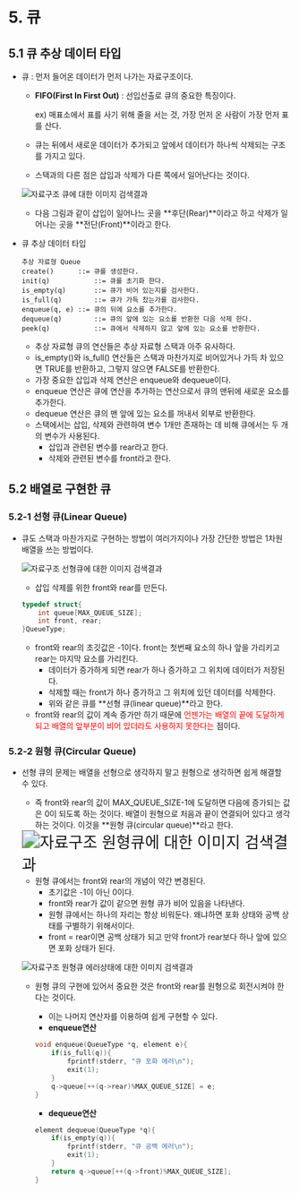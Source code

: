 # 5. 큐

## 5.1 큐 추상 데이터 타입

- 큐 : 먼저 들어온 데이터가 먼저 나가는 자료구조이다.

  - **FIFO(First In First Out)** : 선입선출로 큐의 중요한 특징이다.

    ex) 매표소에서 표를 사기 위해 줄을 서는 것, 가장 먼저 온 사람이 가장 먼저 표를 산다.

  - 큐는 뒤에서 새로운 데이터가 추가되고 앞에서 데이터가 하나씩 삭제되는 구조를 가지고 있다.

  - 스택과의 다른 점은 삽입과 삭제가 다른 쪽에서 일어난다는 것이다.

  ![자료구조 큐에 대한 이미지 검색결과](https://img1.daumcdn.net/thumb/R720x0.q80/?scode=mtistory2&fname=http%3A%2F%2Fcfile24.uf.tistory.com%2Fimage%2F9929C0495C932BB1153D55)

  - 다음 그림과 같이 삽입이 일어나느 곳을 **후단(Rear)**이라고 하고 삭제가 일어나는 곳을 **전단(Front)**이라고 한다.

- 큐 추상 데이터 타입

  ```
  추상 자료형 Queue
  create()		::= 큐를 생성한다.
  init(q)			::= 큐를 초기화 한다. 
  is_empty(q)		::= 큐가 비어 있는지를 검사한다.
  is_full(q)		::= 큐가 가득 찼는가를 검사한다.
  enqueue(q, e)	::= 큐의 뒤에 요소를 추가한다.
  dequeue(q)		::=	큐의 앞에 있는 요소를 반환한 다음 삭제 한다.
  peek(q)			::= 큐에서 삭제하지 않고 앞에 있는 요소를 반환한다.
  ```

  - 추상 자료형 큐의 연산들은 추상 자료형 스택과 아주 유사하다.
  - is_empty()와 is_full() 연산들은 스택과 마찬가지로 비어있거나 가득 차 있으면 TRUE를 반환하고, 그렇지 않으면 FALSE를 반환한다.
  - 가장 중요한 삽입과 삭제 연산은 enqueue와 dequeue이다.
  - enqueue 연산은 큐에 연산을 추가하는 연산으로서 큐의 맨뒤에 새로운 요소를 추가한다.
  - dequeue 연산은 큐의 맨 앞에 있는 요소를 꺼내서 외부로 반환한다.
  - 스택에서는 삽입, 삭제와 관련하여 변수 1개만 존재하는 데 비해 큐에서는 두 개의 변수가 사용된다.
    - 삽입과 관련된 변수를 rear라고 한다.
    - 삭제와 관련된 변수를 front라고 한다.



## 5.2 배열로 구현한 큐

### 5.2-1 선형 큐(Linear Queue)

- 큐도 스택과 마찬가지로 구현하는 방법이 여러가지이나 가장 간단한 방법은 1차원 배열을 쓰는 방법이다.

  ![자료구조 선형큐에 대한 이미지 검색결과](http://www.tipssoft.com/data/cheditor4/1408/c9df1e0cbf27c9ac473a9a49bcafb16b_7rdg23Pw5ZQODRpVTbbiq.png)

  - 삽입 삭제를 위한 front와 rear를 만든다.

  ```c
  typedef struct{
      int queue[MAX_QUEUE_SIZE];
      int front, rear;
  }QueueType;
  ```

  - front와 rear의 초깃값은 -1이다. front는 첫번째 요소의 하나 앞을 가리키고 rear는 마지막 요소를 가리킨다.
    - 데이터가 증가하게 되면 rear가 하나 증가하고 그 위치에 데이터가 저장된다.
    - 삭제할 때는 front가 하나 증가하고 그 위치에 있던 데이터를 삭제한다.
    - 위와 같은 큐를 **선형 큐(linear queue)**라고 한다.
  - front와 rear의 값이 계속 증가만 하기 때문에 <span style="color:red">언젠가는 배열의 끝에 도달하게 되고 배열의 앞부분이 비어 있더라도 사용하지 못한다는</span> 점이다.



### 5.2-2 원형 큐(Circular Queue)

- 선형 큐의 문제는 배열을 선형으로 생각하지 말고 원형으로 생각하면 쉽게 해결할 수 있다.

  - 즉 front와 rear의 값이 MAX_QUEUE_SIZE-1에 도달하면 다음에 증가되는 값은 0이 되도록 하는 것이다. 배열이 원형으로 처음과 끝이 연결되어 있다고 생각하는 것이다. 이것을 **원형 큐(circular queue)**라고 한다.

  <img src="https://encrypted-tbn0.gstatic.com/images?q=tbn:ANd9GcSrDOOgLT0-TvIkAflLcSbZh_ddx33nzt0oG2gNj0zYB6vGuPP3fQ&amp;s" alt="자료구조 원형큐에 대한 이미지 검색결과" style="zoom:200%;" />

  - 원형 큐에서는 front와 rear의 개념이 약간 변경된다.
    - 초기값은 -1이 아닌 0이다.
    - front와 rear가 값이 같으면 원형 큐가 비어 있음을 나타낸다.
    - 원형 큐에서는 하나의 자리는 항상 비워둔다. 왜냐하면 포화 상태와 공백 상태를 구별하기 위해서이다.
    - front = rear이면 공백 상태가 되고 만약 front가 rear보다 하나 앞에 있으면 포화 상태가 된다.

  ![자료구조 원형큐 에러상태에 대한 이미지 검색결과](https://img1.daumcdn.net/thumb/R720x0.q80/?scode=mtistory2&fname=http%3A%2F%2Fcfile30.uf.tistory.com%2Fimage%2F24454C3B537BFDF720A292)

  - 원형 큐의 구현에 있어서 중요한 것은 front와 rear를 원형으로 회전시켜야 한다는 것이다.

    - 이는 나머지 연산자를 이용하여 쉽게 구현할 수 있다.
    - **enqueue연산**

    ```c
    void enqueue(QueueType *q, element e){
        if(is_full(q)){
            fprintf(stderr, "큐 포화 에러\n");
            exit(1);
        }
        q->queue[++(q->rear)%MAX_QUEUE_SIZE] = e;
    }
    ```

    - **dequeue연산**

    ```c
    element dequeue(QueueType *q){
        if(is_empty(q)){
            fprintf(stderr, "큐 공백 에러\n");
            exit(1);
        }
        return q->queue[++(q->front)%MAX_QUEUE_SIZE];
    }
    ```

    